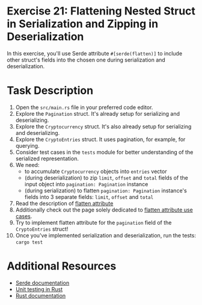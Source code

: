 # Exercise 21: Flattening Nested Struct in Serialization and Zipping in Deserialization

In this exercise, you'll use Serde attribute `#[serde(flatten)]` to include other struct's fields into the chosen one during serialization and deserialization.

# Task Description

1. Open the `src/main.rs` file in your preferred code editor.
2. Explore the `Pagination` struct. It's already setup for serializing and deserializing.
3. Explore the `Cryptocurrency` struct. It's also already setup for serializing and deserializing.
4. Explore the `CryptoEntries` struct. It uses pagination, for example, for querying.
5. Consider test cases in the `tests` module for better understanding of the serialized representation.
6. We need:
   - to accumulate `Cryptocurrency` objects into `entries` vector
   - (during deserialization) to zip `limit`, `offset` and `total` fields of the input object into `pagination: Pagination` instance
   - (during serialization) to flatten `pagination: Pagination` instance's fields into 3 separate fields: `limit`, `offset` and `total`
7. Read the description of [flatten attribute](https://serde.rs/field-attrs.html#flatten)
8. Additionally check out the page solely dedicated to [flatten attribute use cases](https://serde.rs/attr-flatten.html).
9. Try to implement flatten attribute for the `pagination` field of the `CryptoEntries` struct!
10. Once you've implemented serialization and deserialization, run the tests: `cargo test`

# Additional Resources

* [Serde documentation](https://serde.rs/)
* [Unit testing in Rust](https://doc.rust-lang.org/rust-by-example/testing/unit_testing.html)
* [Rust documentation](https://www.rust-lang.org/learn)

